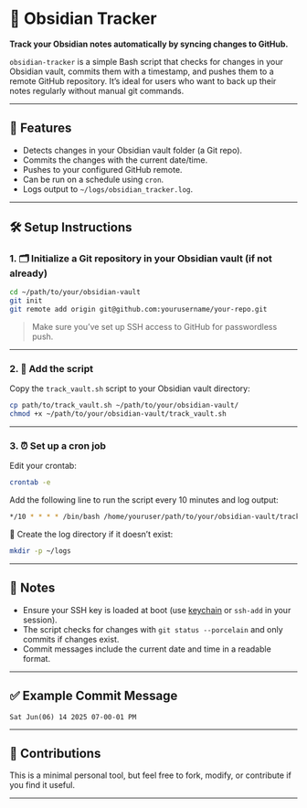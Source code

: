 
# 🧠 Obsidian Tracker

**Track your Obsidian notes automatically by syncing changes to GitHub.**

`obsidian-tracker` is a simple Bash script that checks for changes in your Obsidian vault, commits them with a timestamp, and pushes them to a remote GitHub repository. It’s ideal for users who want to back up their notes regularly without manual git commands.

---

## 🚀 Features

- Detects changes in your Obsidian vault folder (a Git repo).
- Commits the changes with the current date/time.
- Pushes to your configured GitHub remote.
- Can be run on a schedule using `cron`.
- Logs output to `~/logs/obsidian_tracker.log`.

---

## 🛠 Setup Instructions

### 1. 🗂️ Initialize a Git repository in your Obsidian vault (if not already)

```bash
cd ~/path/to/your/obsidian-vault
git init
git remote add origin git@github.com:yourusername/your-repo.git
```

> Make sure you’ve set up SSH access to GitHub for passwordless push.

---

### 2. 📄 Add the script

Copy the `track_vault.sh` script to your Obsidian vault directory:

```bash
cp path/to/track_vault.sh ~/path/to/your/obsidian-vault/
chmod +x ~/path/to/your/obsidian-vault/track_vault.sh
```

---

### 3. ⏰ Set up a cron job

Edit your crontab:

```bash
crontab -e
```

Add the following line to run the script every 10 minutes and log output:

```bash
*/10 * * * * /bin/bash /home/youruser/path/to/your/obsidian-vault/track_vault.sh >> ~/logs/obsidian_tracker.log 2>&1
```

📁 Create the log directory if it doesn’t exist:

```bash
mkdir -p ~/logs
```

---

## 📌 Notes

* Ensure your SSH key is loaded at boot (use [keychain](https://wiki.archlinux.org/title/Keychain) or `ssh-add` in your session).
* The script checks for changes with `git status --porcelain` and only commits if changes exist.
* Commit messages include the current date and time in a readable format.

---

## ✅ Example Commit Message

```
Sat Jun(06) 14 2025 07-00-01 PM
```

---

## 🙏 Contributions

This is a minimal personal tool, but feel free to fork, modify, or contribute if you find it useful.

---
